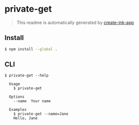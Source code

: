 # private-get

> This readme is automatically generated by [create-ink-app](https://github.com/vadimdemedes/create-ink-app)

## Install

```bash
$ npm install --global .
```

## CLI

```
$ private-get --help

  Usage
    $ private-get

  Options
    --name  Your name

  Examples
    $ private-get --name=Jane
    Hello, Jane
```
